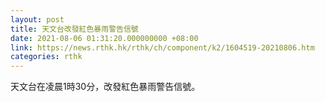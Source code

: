 ```yaml
---
layout: post
title: 天文台改發紅色暴雨警告信號
date: 2021-08-06 01:31:20.000000000 +08:00
link: https://news.rthk.hk/rthk/ch/component/k2/1604519-20210806.htm
categories: rthk
---
```


天文台在凌晨1時30分，改發紅色暴雨警告信號。
